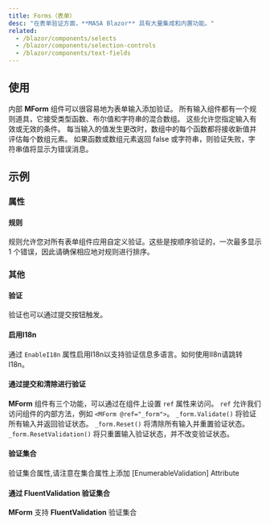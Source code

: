 ```yaml
---
title: Forms（表单）
desc: "在表单验证方面，**MASA Blazor** 具有大量集成和内置功能。"
related:
  - /blazor/components/selects
  - /blazor/components/selection-controls
  - /blazor/components/text-fields
---
```


## 使用

内部 **MForm** 组件可以很容易地为表单输入添加验证。 所有输入组件都有一个规则道具，它接受类型函数、布尔值和字符串的混合数组。 这些允许您指定输入有效或无效的条件。 每当输入的值发生更改时，数组中的每个函数都将接收新值并评估每个数组元素。 如果函数或数组元素返回 false 或字符串，则验证失败，字符串值将显示为错误消息。

<masa-example file="Examples.components.forms.Usage"></masa-example>

## 示例

### 属性

#### 规则

规则允许您对所有表单组件应用自定义验证。这些是按顺序验证的，一次最多显示 1 个错误，因此请确保相应地对规则进行排序。

<masa-example file="Examples.components.forms.Rules"></masa-example>

### 其他

#### 验证

验证也可以通过提交按钮触发。

<masa-example file="Examples.components.forms.Validation"></masa-example>

#### 启用I18n

通过 `EnableI18n` 属性启用I18n以支持验证信息多语言。如何使用II8n请跳转I18n。

<masa-example file="Examples.components.forms.EnableI18n"></masa-example>

#### 通过提交和清除进行验证

**MForm** 组件有三个功能，可以通过在组件上设置 `ref` 属性来访问。 `ref` 允许我们访问组件的内部方法，例如 `<MForm @ref="_form">`。 `_form.Validate()` 将验证所有输入并返回验证状态。 `_form.Reset()` 将清除所有输入并重置验证状态。 `_form.ResetValidation()` 将只重置输入验证状态，并不改变验证状态。

<masa-example file="Examples.components.forms.ValidationWithSubmitAndClear"></masa-example>

#### 验证集合

验证集合属性,请注意在集合属性上添加 [EnumerableValidation] Attribute

<masa-example file="Examples.components.forms.ValidationEnumerable"></masa-example>

#### 通过 **FluentValidation** 验证集合

**MForm** 支持 **FluentValidation** 验证集合

<masa-example file="Examples.components.forms.ValidationEnumerableWithFluentValidation"></masa-example>

